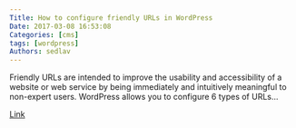 ```yaml
---
Title: How to configure friendly URLs in WordPress
Date: 2017-03-08 16:53:08
Categories: [cms]
tags: [wordpress]
Authors: sedlav
---
```


 Friendly URLs are intended to improve the usability and accessibility of a website or web service by being immediately and intuitively meaningful to non-expert users. WordPress allows you to configure 6 types of URLs...

[Link](http://www.librebyte.net/en/cms/how-to-configure-friendly-urls-in-wordpress/)
